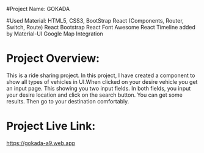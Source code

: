 #Project Name: GOKADA

#Used Material: 
HTML5, CSS3, BootStrap
React (Components, Router, Switch, Route)
React Bootstrap
React Font Awesome
React Timeline added by Material-UI
Google Map Integration

# Project Overview:
This is a ride sharing project. In this project, I have created a component to show all types of vehicles in UI.When clicked on your desire vehicle you get an input page. This showing you two input fields. In both fields, you input your desire location and click on the search button. You can get some results. Then go to your destination comfortably.

# Project Live Link:
https://gokada-a9.web.app